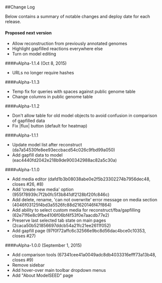 ##Change Log

Below contains a summary of notable changes and deploy date for each release.


#### Proposed next version

- Allow reconstruction from previously annotated genomes
- Highlight gapfilled reactions everywhere else
- Turn on model editing


####vAlpha-1.1.4 (Oct 8, 2015)
- URLs no longer require hashes


####vAlpha-1.1.3
- Temp fix for queries with spaces against public genome table
- Change columns in public genome table


####vAlpha-1.1.2
- Don't allow table for old model objects to avoid confusion in comparison of gapfilled data
- Fix |flux| button (default for heatmap)


####vAlpha-1.1.1
- Update model list after reconstruct (da7a54530fe8ee93eccbacd54c026c9fbd99a050)
- Add gapfill data to model (eac4440fd2042e218b9de900342988ac82a5c30a)


####vAlpha-1.1.0
- Add media editor (dafd1b3b08038abe0e2f5b23302274b7956dec48, closes #26, #8)
- Add 'create new media' option (955f78939c7f2b0fc5f3b841df2128bf20fc846c)
- Add delete, rename, 'can not overwrite' error message on media section (4046f03125f4bd3a5526fc88d21620146f47f864)
- Add ability to select custom media for reconstruct/fba/gapfilling (62e71f6e8c9fbe4106f06bf4f53f0e7aacdb77e2)
- Preserve last selected tab state on main pages (2caca50b521856697ddcb54a21fc21ee2611f052)
- Add gapfill page (97f0f72affc6c32566e9bc8d56dac4bce0c10353, closes #27)


####vAlpha-1.0.0 (September 1, 2015)
- Add comparison tools (67341cee41a0049adc8db4033316efff73a13b48, closes #9)
- Remove sidebar
- Add hover-over main toolbar dropdown menus
- Add "About ModelSEED" page
